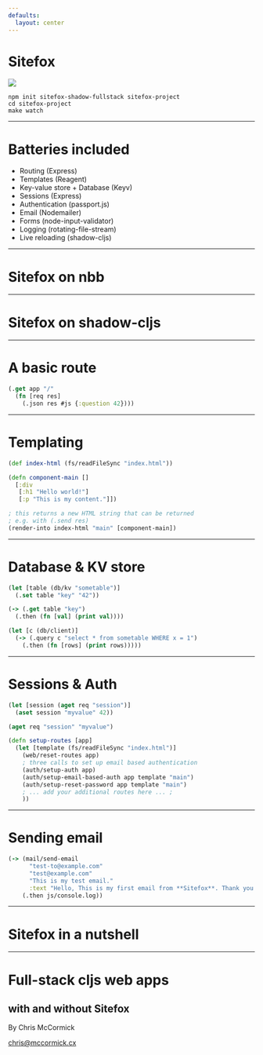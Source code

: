 ```yaml
---
defaults:
  layout: center
---
```


<link rel="stylesheet" href="/style.css"/>

# Sitefox

![](/sitefox.svg)

<!--
Introduction to Sitefox, what is is and why it exists.
- opinionated
- batteries included
- 12 factor
- mostly glue code
-->

```
npm init sitefox-shadow-fullstack sitefox-project
cd sitefox-project
make watch
```

---

# Batteries included

- Routing (Express)
- Templates (Reagent)
- Key-value store + Database (Keyv)
- Sessions (Express)
- Authentication (passport.js)
- Email (Nodemailer)
- Forms (node-input-validator)
- Logging (rotating-file-stream)
- Live reloading (shadow-cljs)

---

# Sitefox on nbb

<!--
Sitefox runs wherever you have ClojureScript on Node and access to Reagent. That means we can run 

Using Sitefox with nbb (backend only).
-->

---

# Sitefox on shadow-cljs

<!--
Using sitefox with full-stack shadow-cljs.
-->


---

# A basic route

```clojure
(.get app "/"
  (fn [req res]
    (.json res #js {:question 42})))
```

<!--
- Live reloading routes.
-->

---

# Templating

```clojure
(def index-html (fs/readFileSync "index.html"))

(defn component-main []
  [:div
   [:h1 "Hello world!"]
   [:p "This is my content."]])

; this returns a new HTML string that can be returned
; e.g. with (.send res)
(render-into index-html "main" [component-main])
```

<!--
Fundamental philosophy is to inject Reagent forms into existing HTML.
-->

---

# Database & KV store

```clojure
(let [table (db/kv "sometable")]
  (.set table "key" "42"))

(-> (.get table "key")
  (.then (fn [val] (print val))))

(let [c (db/client)]
  (-> (.query c "select * from sometable WHERE x = 1")
    (.then (fn [rows] (print rows)))))
```

<!--
Basic philosophy is to start with key values and solidify with relational later.

Configured with environment variables.
-->

---

# Sessions & Auth

```clojure
(let [session (aget req "session")]
  (aset session "myvalue" 42))

(aget req "session" "myvalue")

(defn setup-routes [app]
  (let [template (fs/readFileSync "index.html")]
    (web/reset-routes app)
    ; three calls to set up email based authentication
    (auth/setup-auth app)
    (auth/setup-email-based-auth app template "main")
    (auth/setup-reset-password app template "main")
    ; ... add your additional routes here ... ;
    ))
```

<!--
Built in sessions, built in auth routes for doing basic login stuff using Passport.js
-->

---

# Sending email

```clojure
(-> (mail/send-email
      "test-to@example.com"
      "test@example.com"
      "This is my test email."
      :text "Hello, This is my first email from **Sitefox**. Thank you.")
    (.then js/console.log))
```

---

# Sitefox in a nutshell

---

# Full-stack cljs web apps
## with and without Sitefox

By Chris McCormick

chris@mccormick.cx

<!--


-->
